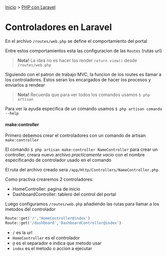 [Inicio](../../) > [PHP con Laravel](./)

# Controladores en Laravel

En el archivo `/routes/web.php` se define el comportamiento del portal

Entre estos comportamientos esta las configuracion de las `Routes` (rutas url)

> **Nota!** La idea no es hacer los render `return view()` desde `/routes/web.php`

Siguiendo con el patron de trabajo MVC, la funcion de los routes es llamar a los controladores.
Estos seran los encargados de hacer los procesos y enviarlos a rendear

> **Nota!** Recuerda que para ver todos los comandos usamos
`$ php artisan`

Para ver la ayuda especifica de un comando usamos
`$ php artisan comando --help`

#### make:controller
Primero debemos crear el controladores con un comando de artisan `make:controller`

El comando `$ php artisan make:controller NameController` para crear un controller,
creara nuevo archivo _practicamente vacio_ con el nombre especificando de controlador usado en el comando

El ruta del archivo creado sera `/app/Http/Controllers/NameController.php`

Como practiva crearemos 2 controladores:
- HomeController: pagina de inicio
- DashboardController: tablero del control del portal

Luego configuramos `/routes/web.php` añadiendo las rutas para llamar a los metodos del controlador
```php
Route::get('/','HomeController@index')
Route::get('/dashboard','DashboardController@index')
```

- `/` es la url
- `HomeController` es el controlador
- `@` es el separador e indica que metodo usar
- `index` es el metodo o accion a ejecutar
